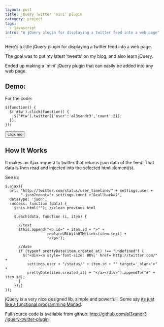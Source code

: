 ```yaml
--- 
layout: post
title: jQuery Twitter 'mini' plugin
category: project
tags:
  - javascript
intro: "A jQuery plugin for displaying a twitter feed into a web page"
---
```


Here's a little jQuery plugin for displaying a twitter feed into a web page.

The goal was to put my latest 'tweets' on my blog, and also learn jQuery.

Ended up making a 'mini' jQuery plugin that can easily be added into any web
page.

## Demo:

For the code:
    
    $(function() {
      $('#tw').click(function() {
        $('#tw').twitter({'user':'al3xandr3','count':2});
      });
    });
    
<script src="//ajax.googleapis.com/ajax/libs/jquery/1.7.2/jquery.min.js"></script>
<script type="text/javascript" src="/js/twitter.js"></script>
<script type="text/javascript">
$(function() {
  $('#tw2').click(function() {
    $('#tw2').twitter({'user':'al3xandr3','count':2});
  });
});
</script>
<p id="tw2"><button>click me</button></p>

## How It Works

It makes an Ajax request to twitter that returns json data of the feed. That
data is then read and injected into the selected html element(s).

See in:
    
    $.ajax({
      url: "http://twitter.com/status/user_timeline/" + settings.user + 
           ".json?count="+ settings.count +"&callback=?",
      dataType: 'json',
      success: function (data) {
        $this.html(""); //clean previous html
        
        $.each(data, function (i, item) {
          
          //text
          $this.append("<p id=" + item.id + ">" + 
                       replaceURLWithHTMLLinks(item.text) + 
                       "</p>");
    
          //date
          if (typeof prettyDate(item.created_at) !== "undefined") {       
            $("<div><a style='font-size: 80%;' href='http://twitter.com/" +
              settings.user + "/status/" + item.id + "' target='_blank'>" +
              prettyDate(item.created_at) + "</a></div>").appendTo("#" + item.id);
          }
        });}
    });
    

jQuery is a very nice designed lib, simple and powerfull. Some say [its just
like a functional programming Monad][1].

Full source code is available from github: [http://github.com/al3xandr3
/jquery-twitter-plugin][2]

   [1]: http://importantshock.wordpress.com/2009/01/18/jquery-is-a-monad/
   [2]: http://github.com/al3xandr3/jquery-twitter-plugin

